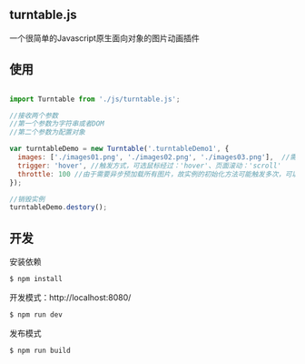 ## turntable.js

一个很简单的Javascript原生面向对象的图片动画插件

## 使用
```js

import Turntable from './js/turntable.js';

//接收两个参数
//第一个参数为字符串或者DOM
//第二个参数为配置对象

var turntableDemo = new Turntable('.turntableDemo1', {
  images: ['./images01.png', './images02.png', './images03.png'],  //需要被显示的序列图片数组，为必填
  trigger: 'hover', //触发方式，可选鼠标经过：'hover'、页面滚动：'scroll'
  throttle: 100 //由于需要异步预加载所有图片，故实例的初始化方法可能触发多次，可以根据具体图片加载情况来设置时间容差，达到限制初始化次数
});

//销毁实例
turntableDemo.destory();

```
## 开发

安装依赖
```sh
$ npm install
```

开发模式：http://localhost:8080/
```sh
$ npm run dev
```

发布模式
```sh
$ npm run build
```
